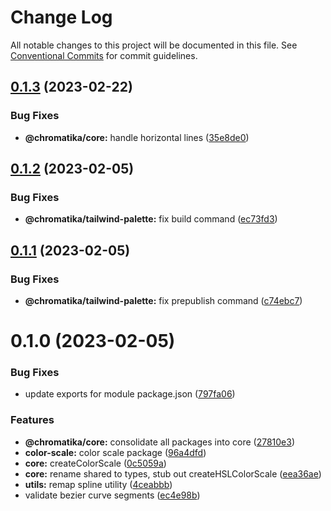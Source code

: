 # Change Log

All notable changes to this project will be documented in this file.
See [Conventional Commits](https://conventionalcommits.org) for commit guidelines.

## [0.1.3](https://github.com/tkofh/chromatika/compare/@chromatika/core@0.1.2...@chromatika/core@0.1.3) (2023-02-22)


### Bug Fixes

* **@chromatika/core:** handle horizontal lines ([35e8de0](https://github.com/tkofh/chromatika/commit/35e8de096ad04bf5ec1a8fee716708a85d4bac07))





## [0.1.2](https://github.com/tkofh/chromatika/compare/@chromatika/core@0.1.1...@chromatika/core@0.1.2) (2023-02-05)


### Bug Fixes

* **@chromatika/tailwind-palette:** fix build command ([ec73fd3](https://github.com/tkofh/chromatika/commit/ec73fd359bd1a4d92d10a423ab2bf2952e29da29))





## [0.1.1](https://github.com/tkofh/chromatika/compare/@chromatika/core@0.1.0...@chromatika/core@0.1.1) (2023-02-05)


### Bug Fixes

* **@chromatika/tailwind-palette:** fix prepublish command ([c74ebc7](https://github.com/tkofh/chromatika/commit/c74ebc7abe2620fefec8443624c82894902c3e74))





# 0.1.0 (2023-02-05)


### Bug Fixes

* update exports for module package.json ([797fa06](https://github.com/tkofh/chromatika/commit/797fa06442ba98ddbc5961d197514b14dd78e313))


### Features

* **@chromatika/core:** consolidate all packages into core ([27810e3](https://github.com/tkofh/chromatika/commit/27810e35a1159bd6c48df3916f74fc4e1a59180c))
* **color-scale:** color scale package ([96a4dfd](https://github.com/tkofh/chromatika/commit/96a4dfde3728da255bb5cd9c1a5c71fa0f7383ce))
* **core:** createColorScale ([0c5059a](https://github.com/tkofh/chromatika/commit/0c5059abcf685d169d64900331e6759c09e14859))
* **core:** rename shared to types, stub out createHSLColorScale ([eea36ae](https://github.com/tkofh/chromatika/commit/eea36aef9a75b95e31f77f6d0c3de39f48960764))
* **utils:** remap spline utility ([4ceabbb](https://github.com/tkofh/chromatika/commit/4ceabbb5a29e0c797b31d08df627160c5e83bf9c))
* validate bezier curve segments ([ec4e98b](https://github.com/tkofh/chromatika/commit/ec4e98b83dfda406f24bc700239aafffecf3ad44))
